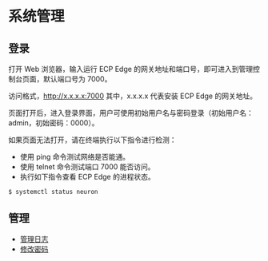 # 系统管理

## 登录

打开 Web 浏览器，输入运行 ECP Edge 的网关地址和端口号，即可进入到管理控制台页面，默认端口号为 7000。

访问格式，http://x.x.x.x:7000 其中，x.x.x.x 代表安装 ECP Edge 的网关地址。

页面打开后，进入登录界面，用户可使用初始用户名与密码登录（初始用户名：admin，初始密码：0000）。

如果页面无法打开，请在终端执行以下指令进行检测：

* 使用 ping 命令测试网络是否能通。
* 使用 telnet 命令测试端口 7000 能否访问。
* 执行如下指令查看 ECP Edge 的进程状态。

```
$ systemctl status neuron
```

## 管理

* [管理日志](./logs.md)
* [修改密码](./password.md)